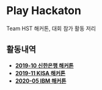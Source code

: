 # Play Hackaton
Team HST 해커톤, 대회 참가 활동 저리

## 활동내역
- [**2019-10 신한은행 해커톤**](./2019-10-shinhan-hackaton)
- [**2019-11 KISA 해커톤**](./2019-11-kisa-hackaton)
- [**2020-05 IBM 해커톤**](./2020-05-IBM-hackaton)
